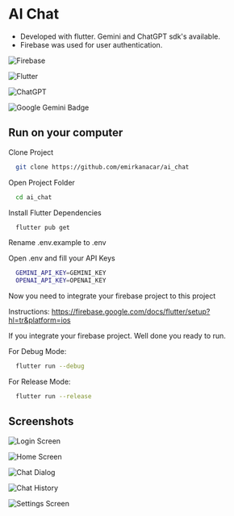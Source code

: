 
# AI Chat

- Developed with flutter. Gemini and ChatGPT sdk's available.
- Firebase was used for user authentication.


![Firebase](https://img.shields.io/badge/firebase-a08021?style=for-the-badge&logo=firebase&logoColor=ffcd34)

![Flutter](https://img.shields.io/badge/Flutter-%2302569B.svg?style=for-the-badge&logo=Flutter&logoColor=white)

![ChatGPT](https://img.shields.io/badge/chatGPT-74aa9c?style=for-the-badge&logo=openai&logoColor=white)

![Google Gemini Badge](https://img.shields.io/badge/Google%20Gemini-8E75B2?style=for-the-badge&logo=openai&logoColor=white)

## Run on your computer

Clone Project

```bash
  git clone https://github.com/emirkanacar/ai_chat
```

Open Project Folder

```bash
  cd ai_chat
```

Install Flutter Dependencies

```bash
  flutter pub get
```

Rename .env.example to .env

Open .env and fill your API Keys

```bash
  GEMINI_API_KEY=GEMINI_KEY
  OPENAI_API_KEY=OPENAI_KEY
```

Now you need to integrate your firebase project to this project

Instructions: https://firebase.google.com/docs/flutter/setup?hl=tr&platform=ios

If you integrate your firebase project. Well done you ready to run.

For Debug Mode:

```bash
  flutter run --debug
```

For Release Mode:

```bash
  flutter run --release
```

## Screenshots

![Login Screen](https://i.ibb.co/4Fc25D5/login.png)

![Home Screen](https://i.ibb.co/cNfqFvg/homepage.png)

![Chat Dialog](https://i.ibb.co/DDX0DzF/chat-dialog.png)

![Chat History](https://i.ibb.co/qW1wqZ8/chatspage.png)

![Settings Screen](https://i.ibb.co/TYxGZyK/settings.png)

  
